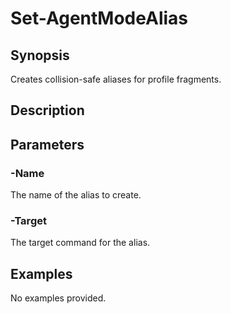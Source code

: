 # Set-AgentModeAlias

## Synopsis

Creates collision-safe aliases for profile fragments.

## Description



## Parameters
### -Name

The name of the alias to create.
### -Target

The target command for the alias.
## Examples
No examples provided.
